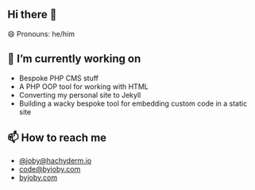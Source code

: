 ## Hi there 👋

😄 Pronouns: he/him

## 🔭 I’m currently working on
* Bespoke PHP CMS stuff
* A PHP OOP tool for working with HTML
* Converting my personal site to Jekyll
* Building a wacky bespoke tool for embedding custom code in a static site

## 📫 How to reach me
* <a href="https://hachyderm.io/@joby" rel="me">@joby@hachyderm.io</a>
* <a href="mail:code@byjoby.com">code@byjoby.com</a>
* <a href="https://byjoby.com">byjoby.com</a>

<!--
**jobyone/jobyone** is a ✨ _special_ ✨ repository because its `README.md` (this file) appears on your GitHub profile.

Here are some ideas to get you started:

- 🔭 I’m currently working on ...
- 🌱 I’m currently learning ...
- 👯 I’m looking to collaborate on ...
- 🤔 I’m looking for help with ...
- 💬 Ask me about ...
- 📫 How to reach me: ...
- 😄 Pronouns: ...
- ⚡ Fun fact: ...
-->
